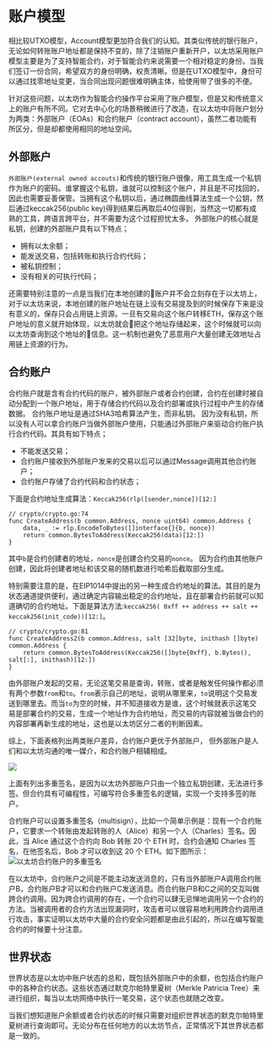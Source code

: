 # 账户模型

相比较UTXO模型，Account模型更加符合我们的认知。其类似传统的银行账户，无论如何转账账户地址都是保持不变的，除了注销账户重新开户，以太坊采用账户模型主要是为了支持智能合约，对于智能合约来说需要一个相对稳定的身份。当我们签订一份合同，希望双方的身份明确，权责清晰。但是在UTXO模型中，身份可以通过找零地址变更，当合同出现问题很难明确主体，给使用带了很多的不便。

针对这些问题，以太坊作为智能合约操作平台采用了账户模型，但是又和传统意义上的账户有所不同。它对去中心化的场景稍微进行了改造，在以太坊中将账户划分为两类：外部账户（EOAs）和合约账户（contract account），虽然二者功能有所区分，但是却都使用相同的地址空间。

## 外部账户
`外部账户(external owned accouts)`和传统的银行账户很像，用工具生成一个私钥作为账户的密码。谁掌握这个私钥，谁就可以控制这个账户，并且是不可找回的，因此也需要妥善保管。当拥有这个私钥以后，通过椭圆曲线算法生成一个公钥，然后通过keccak256(public key)得到结果后再取后40位得到，当然这一切都有成熟的工具，跨语言跨平台，并不需要为这个过程担忧太多。
外部账户的核心就是私钥，创建的外部账户具有以下特点；
- 拥有以太余额；
- 能发送交易，包括转账和执行合约代码；
- 被私钥控制；
- 没有相关的可执行代码；

还需要特别注意的一点是当我们在本地创建的账户并不会立刻存在于以太坊上，对于以太坊来说，本地创建的账户地址在链上没有交易提及到的时候保存下来是没有意义的，保存只会占用链上资源。一旦有交易向这个账户转移ETH，保存这个账户地址的意义就开始体现，以太坊就会把这个地址存储起来，这个时候就可以向以太坊查询到这个地址的信息。这一机制也避免了恶意用户大量创建无效地址占用链上资源的行为。

## 合约账户
合约账户就是含有合约代码的账户，被外部账户或者合约创建，合约在创建时被自动分配到一个账户地址，用于存储合约代码以及合约部署或执行过程中产生的存储数据。 合约账户地址是通过SHA3哈希算法产生，而非私钥。 因为没有私钥，所以没有人可以拿合约账户当做外部账户使用，只能通过外部账户来驱动合约账户执行合约代码。其具有如下特点；
- 不能发送交易；
- 合约账户接收到外部账户发来的交易以后可以通过Message调用其他合约账户；
- 合约账户存储了合约代码和合约状态；

下面是合约地址生成算法：`Keccak256(rlp([sender,nonce])[12:]`
```
// crypto/crypto.go:74
func CreateAddress(b common.Address, nonce uint64) common.Address {
    data, _ := rlp.EncodeToBytes([]interface{}{b, nonce})
    return common.BytesToAddress(Keccak256(data)[12:])
}
```
其中`b`是合约创建者的地址，`nonce`是创建合约交易的`nonce`。
因为合约由其他账户创建，因此将创建者地址和该交易的随机数进行哈希后截取部分生成。

特别需要注意的是，在EIP1014中提出的另一种生成合约地址的算法。其目的是为状态通道提供便利，通过确定内容输出稳定的合约地址，且在部署合约前就可以知道确切的合约地址。下面是算法方法:`keccak256( 0xff ++ address ++ salt ++ keccak256(init_code))[12:]`。
```
// crypto/crypto.go:81
func CreateAddress2(b common.Address, salt [32]byte, inithash []byte) common.Address {
    return common.BytesToAddress(Keccak256([]byte{0xff}, b.Bytes(), salt[:], inithash)[12:])
}
```
由外部账户发起的交易，无论这笔交易是查询，转账，或者是触发任何操作都必须有两个参数`from`和`to`。`from`表示自己的地址，说明从哪里来，`to`说明这个交易发送到哪里去。而当`to`为空的时候，并不知道接收方是谁，这个时候就表示这笔交易是部署合约的交易，生成一个地址作为合约地址，而交易的内容就被当做合约的内容部署再新生成的地址，这也是以太坊区分二者的判断因素。

综上，下面表格列出两类账户差异，合约账户更优于外部账户， 但外部账户是人们和以太坊沟通的唯一媒介，和合约账户相辅相成。

![](https://github.com/Ice-Storm/structure-and-interpretation-of-blockchain/blob/master/img/chapter_3/3_2_1.png?raw=true)

上面有列出多重签名，是因为以太坊外部账户只由一个独立私钥创建，无法进行多签。但合约具有可编程性，可编写符合多重签名的逻辑，实现一个支持多签的账户。

合约账户可以设置多重签名（multisign），比如一个简单示例是：现有一个合约账户，它要求一个转账由发起转账的人（Alice）和另一个人（Charles）签名。因此，当 Alice 通过这个合约向 Bob 转账 20 个 ETH 时，合约会通知 Charles 签名，在他签名后，Bob 才可以收到这 20 个 ETH。如下图所示：
![以太坊合约账户的多重签名](https://github.com/Ice-Storm/structure-and-interpretation-of-blockchain/blob/master/img/chapter_3/3_2_2.png?raw=true)

在以太坊中，合约账户之间是不能主动发送消息的，只有当外部账户A调用合约账户B，合约账户B才可以和合约账户C发送消息。而合约账户B和C之间的交互叫做跨合约调用。因为跨合约调用的存在，一个合约可以肆无忌惮地调用另一个合约的方法。当被调用者的合约方法出现漏洞时，攻击者可以很容易地利用跨合约调用进行攻击，事实证明以太坊中大量的合约安全问题都是由此引起的，所以在编写智能合约的时候要十分注意。

## 世界状态

世界状态是以太坊中账户状态的总和，既包括外部账户中的余额，也包括合约账户中的各种合约状态。这些状态通过默克尔帕特里夏树（Merkle Patricia Tree）来进行组织，每当以太坊网络中执行一笔交易，这个状态也就随之改变。

当我们想知道账户余额或者合约状态的时候只需要对组织世界状态的默克尔帕特里夏树进行查询即可。无论分布在任何地方的以太坊节点，正常情况下其世界状态都是一致的。
